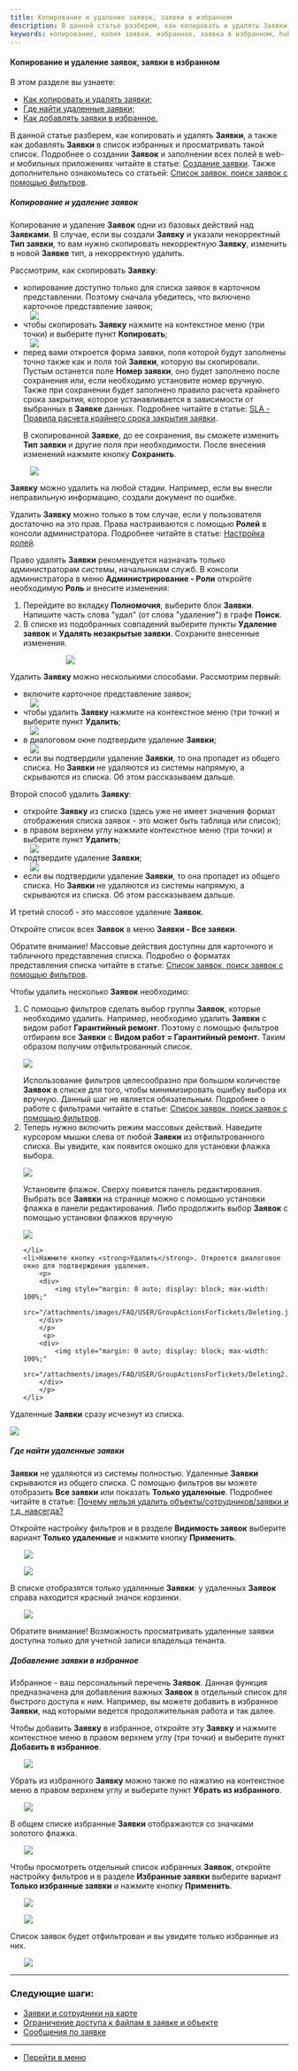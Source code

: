 ```yaml
---
title: Копирование и удаление заявок, заявки в избранном
description: В данной статье разберем, как копировать и удалять Заявки, а также как добавлять Заявки в список избранных и быстро находить избранные заявки в общем списке.
keywords: копирование, копия заявки, избранное, заявка в избранном, hubex, хабекс, хубекс, хабикс
---
```


#### Копирование и удаление заявок, заявки в избранном
В этом разделе вы узнаете:
<html>
<meta charset="utf-8">
<ul>
    <li><a href="#copydel">Как копировать и удалять заявки;</a></li>
    <li><a href="#deletedticket">Где найти удаленные заявки;</a></li>
    <li><a href="#elected">Как добавлять заявки в избранное.</a></li>
</ul>
</html>

<body>
<p>В данной статье разберем, как копировать и удалять <strong>Заявки</strong>, а также как добавлять <strong>Заявки</strong> в список избранных и
    просматривать такой список. Подробнее о создании <strong>Заявок</strong> и заполнении всех полей в
    web- и мобильных приложениях читайте в статье: <a href="https://wiki.hubex.ru/docs/FAQ/RU/user/CreatingTicket.html">Создание
        заявки</a>. Также дополнительно ознакомьтесь со статьей: <a
            href="https://wiki.hubex.ru/docs/FAQ/RU/user/Filters.html">Список заявок, поиск заявок с помощью
        фильтров</a>.</p>

<h5 id="copydel">Копирование и удаление заявок</h5>
<p>Копирование и удаление <strong>Заявок</strong> одни из базовых действий над <strong>Заявками</strong>. В случае, если вы создали <strong>Заявку</strong> и указали
    некорректный <strong>Тип заявки</strong>, то вам нужно скопировать некорректную <strong>Заявку</strong>, изменить в новой <strong>Заявке</strong> тип, а некорректную
    удалить.</p>
<p>Рассмотрим, как скопировать <strong>Заявку</strong>:</p>
<ul>
    <li>копирование доступно только для списка заявок в карточном представлении. Поэтому сначала убедитесь, что включено
        карточное
        представление заявок;
    </li>
    <div>
        <img style="margin: 0 auto; display: block; max-width: 95%;"
             src="/attachments/images/FAQ/USER/ElectedTicket/List.jpg"/>
    </div>
    <li>чтобы скопировать <strong>Заявку</strong> нажмите на контекстное меню (три точки) и выберите пункт <strong>Копировать</strong>;</li>
    <div>
        <img style="margin: 0 auto; display: block; max-width: 95%;"
             src="/attachments/images/FAQ/USER/ElectedTicket/Copy.jpg"/>
    </div>
    <li>перед вами откроется форма заявки, поля которой будут заполнены точно также как и поля той <strong>Заявки</strong>, которую вы
        скопировали. Пустым останется поле <strong>Номер заявки</strong>, оно будет заполнено после сохранения или, если необходимо
        установите номер вручную. Также при сохранении будет заполнено правило расчета крайнего срока закрытия, которое
        устанавливается в зависимости от выбранных в <strong>Заявке</strong> данных. Подробнее читайте в статье: <a
                href="https://wiki.hubex.ru/docs/FAQ/RU/admin/SLA.html">SLA - Правила расчета крайнего срока закрытия
            заявки</a>.
        <p>В скопированной <strong>Заявке</strong>, до ее сохранения, вы сможете изменить <strong>Тип заявки</strong> и другие поля при
            необходимости. После внесения изменений нажмите кнопку <strong>Сохранить</strong>. </p>
    </li>
    <div>
        <img style="margin: 0 auto; display: block; max-width: 95%;"
             src="/attachments/images/FAQ/USER/ElectedTicket/Ticket.jpg"/>
    </div>
</ul>

<p><strong>Заявку</strong> можно удалить на любой стадии. Например, если вы внесли неправильную информацию, создали
    документ по
    ошибке. </p>
<p>Удалить <strong>Заявку</strong> можно только в том случае, если у пользователя достаточно на это прав. Права
    настраиваются с помощью
    <strong>Ролей</strong> в консоли администратора. Подробнее читайте в статье: <a
            href="https://wiki.hubex.ru/docs/FAQ/RU/admin/Roles.html">Настройка ролей</a>.</p>

<p>Право удалять <strong>Заявки</strong> рекомендуется назначать только администраторам системы, начальникам служб. В
    консоли администратора в меню <strong>Администрирование - Роли</strong> откройте
    необходимую <strong>Роль</strong> и внесите изменения:</p>
<ol>
    <li>Перейдите во вкладку <strong>Полномочия</strong>, выберите блок <strong>Заявки</strong>. Напишите часть слова
        "удал" (от слова "удаление") в графе <strong>Поиск</strong>.
    </li>
    <li>В списке из подобранных совпадений выберите пункты <strong>Удаление заявок</strong> и <strong>Удалять незакрытые
        заявки</strong>. Сохраните внесенные изменения.
    </li>
</ol>
<div>
    <img style="margin: 0 auto; display: block; max-width: 60%;"
         src="/attachments/images/FAQ/USER/ChangingStatus/Roles.jpg"/>
</div>


<p>Удалить <strong>Заявку</strong> можно несколькими способами. Рассмотрим первый:</p>

<ul>
    <li>включите карточное представление заявок;
    </li>
    <div>
        <img style="margin: 0 auto; display: block; max-width: 95%;"
             src="/attachments/images/FAQ/USER/ElectedTicket/List.jpg"/>
    </div>
    <li>чтобы удалить <strong>Заявку</strong> нажмите на контекстное меню (три точки) и выберите пункт <strong>Удалить</strong>;</li>
    <div>
        <img style="margin: 0 auto; display: block; max-width: 95%;"
             src="/attachments/images/FAQ/USER/ElectedTicket/Delete.jpg"/>
    </div>
    <li>в диалоговом окне подтвердите удаление <strong>Заявки</strong>;
    </li>
    <div>
        <img style="margin: 0 auto; display: block; max-width: 95%;"
             src="/attachments/images/FAQ/USER/ElectedTicket/Dialog.jpg"/>
    </div>
    <li>если вы подтвердили удаление <strong>Заявки</strong>, то она пропадет из общего списка. Но <strong>Заявки</strong> не удаляются из системы
        напрямую, а скрываются из списка. Об этом рассказываем дальше.
    </li>
</ul>

<p>Второй способ удалить <strong>Заявку</strong>:</p>
<ul>
    <li>откройте <strong>Заявку</strong> из списка (здесь уже не имеет значения формат отображения списка заявок - это может быть таблица или список);</li>
    <li>в правом верхнем углу нажмите контекстное меню (три точки) и выберите пункт <strong>Удалить</strong>;</li>
     <div>
        <img style="margin: 0 auto; display: block; max-width: 95%;"
             src="/attachments/images/FAQ/USER/ElectedTicket/Ticket2.jpg"/>
    </div>
    <li>подтвердите удаление <strong>Заявки</strong>;</li>
     <div>
        <img style="margin: 0 auto; display: block; max-width: 95%;"
             src="/attachments/images/FAQ/USER/ElectedTicket/Dialog2.jpg"/>
    </div>
    <li>если вы подтвердили удаление <strong>Заявки</strong>, то она пропадет из общего списка. Но <strong>Заявки</strong> не удаляются из системы
        напрямую, а скрываются из списка. Об этом рассказываем дальше.
    </li>
</ul>

<p>И третий способ - это массовое удаление <strong>Заявок</strong>. </p>

<p>Откройте список всех <strong>Заявок</strong> в меню <strong>Заявки - Все заявки</strong>. </p>
<p>Обратите внимание! Массовые действия доступны для карточного и табличного представления списка. Подробно о форматах представления списка читайте в статье: <a href="https://wiki.hubex.ru/docs/FAQ/RU/user/Filters.html">Список заявок, поиск заявок с помощью фильтров</a>.</p>
<p>Чтобы удалить несколько <strong>Заявок</strong> необходимо:</p>
<ol>
    <li>С помощью фильтров сделать выбор группы <strong>Заявок</strong>, которые необходимо удалить. Например, необходимо
        удалить <strong>Заявки</strong> с видом работ <strong>Гарантийный ремонт</strong>. Поэтому с помощью фильтров отбираем
        все <strong>Заявки</strong> с <strong>Видом работ = Гарантийный ремонт</strong>. Таким образом получим отфильтрованный список.
        <p>
        <div>
            <img style="margin: 0 auto; display: block; max-width: 100%;"
                 src="/attachments/images/FAQ/USER/GroupActionsForTickets/Tickets2.jpg"/>
        </div>
        </p>
        Использование фильтров целесообразно при большом количестве <strong>Заявок</strong> в списке для того, чтобы минимизировать
        ошибку выбора их вручную. Данный шаг не является обязательным. Подробнее о работе с фильтрами читайте в статье: <a href="https://wiki.hubex.ru/docs/FAQ/RU/user/Filters.html">Список заявок, поиск заявок с помощью фильтров</a>.
    </li>
    <li>Теперь нужно включить режим массовых действий. Наведите курсором мышки слева от
        любой <strong>Заявки</strong> из отфильтрованного списка. Вы увидите, как появится окошко для установки флажка выбора.
        <p>
        <div>
            <img style="margin: 0 auto; display: block; max-width: 100%;"
                 src="/attachments/images/FAQ/USER/GroupActionsForTickets/SelectEmpty2.jpg"/>
        </div>
        </p>
        Установите флажок. Сверху появится панель редактирования. Выбрать все <strong>Заявки</strong> на странице можно с помощью
        установки флажка в панели редактирования. Либо продолжить выбор <strong>Заявок</strong> с помощью установки флажков вручную
        <p>
        <div>
            <img style="margin: 0 auto; display: block; max-width: 100%;"
                 src="/attachments/images/FAQ/USER/GroupActionsForTickets/SelectedTick2.jpg"/>
        </div>
        </p>
        
    </li>
    <li>Нажмите кнопку <strong>Удалить</strong>. Откроется диалоговое окно для подтверждения удаления. 
        <p>
        <div>
            <img style="margin: 0 auto; display: block; max-width: 100%;"
                 src="/attachments/images/FAQ/USER/GroupActionsForTickets/Deleting.jpg"/>
        </div>
        </p>
         <p>
        <div>
            <img style="margin: 0 auto; display: block; max-width: 100%;"
                 src="/attachments/images/FAQ/USER/GroupActionsForTickets/Deleting2.jpg"/>
        </div>
        </p>
    </li>
   

</ol>
<p>Удаленные <strong>Заявки</strong> сразу исчезнут из списка.</p>
<div>
    <img style="margin: 0 auto; display: block; max-width: 100%;"
         src="/attachments/images/FAQ/USER/GroupActionsForTickets/TicketList.jpg"/>
</div>


<h5 id="deletedticket">Где найти удаленные заявки</h5>

<p><strong>Заявки</strong> не удаляются из системы полностью. Удаленные <strong>Заявки</strong>
    скрываются из общего списка. С
    помощью фильтров вы можете отобразить <strong>Все заявки</strong> или показать <strong>Только удаленные</strong>.
    Подробнее читайте в статье: <a href="https://wiki.hubex.ru/docs/FAQ/RU/user/DeletedObjects.html">Почему нельзя
        удалить объекты/сотрудников/заявки и т.д. навсегда?</a></p>
<p>Откройте настройку фильтров и в разделе <strong>Видимость заявок</strong> выберите вариант <strong>Только удаленные</strong> и нажмите кнопку
    <strong>Применить</strong>.</p>
<div>
    <img style="margin: 0 auto; display: block; max-width: 90%;"
         src="/attachments/images/FAQ/USER/ElectedTicket/Filters.jpg"/>
</div>
<p><div>
    <img style="margin: 0 auto; display: block; max-width: 90%;"
         src="/attachments/images/FAQ/USER/ElectedTicket/Filters2.jpg"/>
</div></p>
<p>В списке отобразятся только удаленные <strong>Заявки</strong>: у удаленных <strong>Заявок</strong> справа находится красный значок корзинки. </p>
<div>
    <img style="margin: 0 auto; display: block; max-width: 90%;"
         src="/attachments/images/FAQ/USER/ElectedTicket/DeletedTickets.jpg"/>
</div>

<p>Обратите внимание! Возможность просматривать удаленные заявки доступна только для учетной записи владельца
    тенанта.</p>
<p></p>

<h5 id="elected">Добавление заявки в избранное</h5>
<p>Избранное - ваш персональный перечень <strong>Заявок</strong>. Данная функция предназначена для добавления важных <strong>Заявок</strong> в отдельный
    список для быстрого доступа к ним.
    Например, вы можете добавить в избранное <strong>Заявки</strong>, над которыми ведется продолжительная работа и так далее.</p>

<p>Чтобы добавить <strong>Заявку</strong> в избранное, откройте эту <strong>Заявку</strong> и нажмите контекстное меню в правом верхнем углу (три
    точки) и выберите пункт <strong>Добавить в избранное</strong>.</p>
<div>
    <img style="margin: 0 auto; display: block; max-width: 90%;"
         src="/attachments/images/FAQ/USER/ElectedTicket/ElectTicket.jpg"/>
</div>

<p>Убрать из избранного <strong>Заявку</strong> можно также по нажатию на контекстное меню в правом верхнем углу и выберите пункт <strong>Убрать
    из избранного</strong>.</p>
<div>
    <img style="margin: 0 auto; display: block; max-width: 90%;"
         src="/attachments/images/FAQ/USER/ElectedTicket/ElectTicket2.jpg"/>
</div>

<p>В общем списке избранные <strong>Заявки</strong> отображаются со значками золотого флажка. </p>

<div>
    <img style="margin: 0 auto; display: block; max-width: 90%;"
         src="/attachments/images/FAQ/USER/ElectedTicket/ElectedTickets.jpg"/>
</div>

<p>Чтобы просмотреть отдельный список избранных <strong>Заявок</strong>, откройте настройку фильтров и в разделе <strong>Избранные заявки</strong>
    выберите вариант <strong>Только избранные заявки</strong> и нажмите кнопку
    <strong>Применить</strong>.</p>

<div>
    <img style="margin: 0 auto; display: block; max-width: 90%;"
         src="/attachments/images/FAQ/USER/ElectedTicket/Filters3.jpg"/>
</div>
<p><div>
    <img style="margin: 0 auto; display: block; max-width: 90%;"
         src="/attachments/images/FAQ/USER/ElectedTicket/Filters4.jpg"/>
</div></p>
<p>Список заявок будет отфильтрован и вы увидите только избранные из них.</p>

<div>
    <img style="margin: 0 auto; display: block; max-width: 90%;"
         src="/attachments/images/FAQ/USER/ElectedTicket/ElectedTickets2.jpg"/>
</div>

</body>


___
### Следующие шаги:
- [Заявки и сотрудники на карте](./TicketsOnMap.md)
- [Ограничение доступа к файлам в заявке и объекте](./ViewRestriction.md)
- [Сообщения по заявке](./Messages.md)

____
- [Перейти в меню](http://wiki.hubex.ru)
